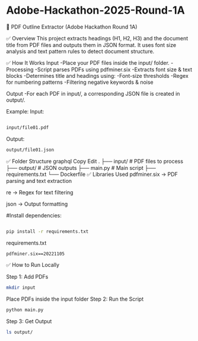 # Adobe-Hackathon-2025-Round-1A
📄 PDF Outline Extractor (Adobe Hackathon Round 1A)

✅ Overview
This project extracts headings (H1, H2, H3) and the document title from PDF files and outputs them in JSON format. It uses font size analysis and text pattern rules to detect document structure.

✅ How It Works
Input
-Place your PDF files inside the input/ folder.
-Processing
-Script parses PDFs using pdfminer.six
-Extracts font size & text blocks
-Determines title and headings using:
-Font-size thresholds
-Regex for numbering patterns
-Filtering negative keywords & noise

Output
-For each PDF in input/, a corresponding JSON file is created in output/.

Example:
Input:

```bash

input/file01.pdf
```
Output:

```bash
output/file01.json
```
✅ Folder Structure
graphql
Copy
Edit
.
├── input/         # PDF files to process
├── output/        # JSON outputs
├── main.py        # Main script
├── requirements.txt
└── Dockerfile
✅ Libraries Used
pdfminer.six → PDF parsing and text extraction

re → Regex for text filtering

json → Output formatting

#Install dependencies:

```bash

pip install -r requirements.txt
```
requirements.txt
```bash
pdfminer.six==20221105
```
✅ How to Run Locally

Step 1: Add PDFs
```bash
mkdir input
```
Place PDFs inside the input folder
Step 2: Run the Script
```bash
python main.py
```
Step 3: Get Output
```bash
ls output/

